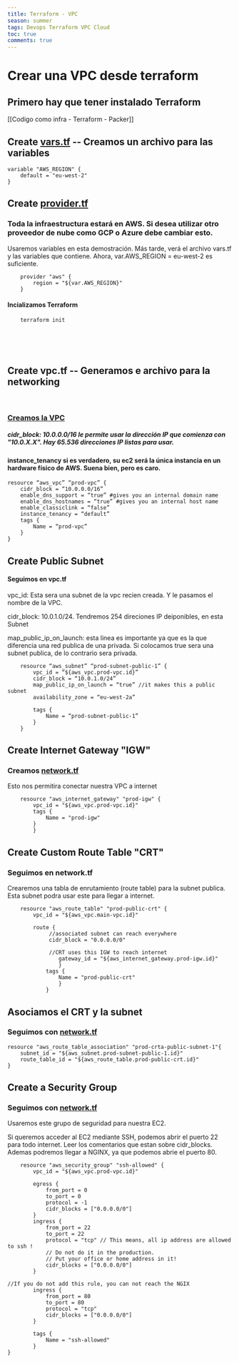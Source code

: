```yaml
---
title: Terraform - VPC
season: summer
tags: Devops Terraform VPC Cloud
toc: true
comments: true
---
```

# Crear una VPC desde terraform

## Primero hay que tener instalado Terraform 
[[Codigo como infra - Terraform - Packer]]

##  Create <u> vars.tf</u> -- Creamos un archivo para las variables

	variable "AWS_REGION" { 
		default = "eu-west-2"
	}

##  Create <u>provider.tf</u>
### Toda la infraestructura estará en AWS. Si desea utilizar otro proveedor de nube como GCP o Azure debe cambiar esto.
Usaremos variables en esta demostración. Más tarde, verá el archivo vars.tf y las variables que contiene. Ahora, var.AWS_REGION = eu-west-2 es suficiente.

		provider "aws" {  
			region = "${var.AWS_REGION}"  
		}



#### Incializamos Terraform
		terraform init
	
</br></br></br>
## Create vpc.tf   -- Generamos e archivo para la networking

</br>


### <u>Creamos la VPC</u>

##### <em>cidr_block: 10.0.0.0/16 le permite usar la dirección IP que comienza con "10.0.X.X". Hay 65.536 direcciones IP listas para usar.</em>

#### instance_tenancy si es verdadero, su ec2 será la única instancia en un hardware físico de AWS. Suena bien, pero es caro.

	resource “aws_vpc” “prod-vpc” { 
		cidr_block = “10.0.0.0/16”
		enable_dns_support = “true” #gives you an internal domain name
		enable_dns_hostnames = “true” #gives you an internal host name
		enable_classiclink = “false”  
		instance_tenancy = “default” 
		tags {  
			Name = “prod-vpc”  
		}
	}

## Create Public Subnet
#### Seguimos en vpc.tf

vpc_id: Esta  sera una subnet de la vpc recien creada. Y le pasamos el nombre de la VPC. 

cidr_block: 10.0.1.0/24. Tendremos 254 direciones IP deiponibles, en esta Subnet

map_public_ip_on_launch:  esta linea es importante ya que es la que diferencia una red publica de una privada. Si colocamos true sera una subnet publica, de lo contrario sera privada. 

		resource “aws_subnet” “prod-subnet-public-1” {  
    		vpc_id = “${aws_vpc.prod-vpc.id}”  
    		cidr_block = “10.0.1.0/24”  
    		map_public_ip_on_launch = “true” //it makes this a public subnet  
    		availability_zone = “eu-west-2a” 
			
			tags {  
        		Name = “prod-subnet-public-1”  
    		}  
		}
		
		


##  Create Internet Gateway "IGW"
### Creamos <u>network.tf</u>

Esto nos permitira conectar nuestra VPC a internet
		
		resource "aws_internet_gateway" "prod-igw" {  
			vpc_id = "${aws_vpc.prod-vpc.id}"  
			tags {  
				Name = "prod-igw"  
			}  
			}
			
## Create Custom Route Table "CRT"
### Seguimos en network.tf

Crearemos una tabla de enrutamiento (route table) para la subnet publica. Esta subnet podra usar este para llegar a internet. 

		resource "aws_route_table" "prod-public-crt" {  
    		vpc_id = "${aws_vpc.main-vpc.id}"  
      
    		route {  
       			 //associated subnet can reach everywhere  
       			 cidr_block = "0.0.0.0/0" 
				 
				 //CRT uses this IGW to reach internet  
        			gateway_id = "${aws_internet_gateway.prod-igw.id}" 
   				 	}  
     			tags {  
        			Name = "prod-public-crt"  
    				}  
				}
				
	
	
## Asociamos el CRT y la subnet
### Seguimos con <u>network.tf</u>

	resource "aws_route_table_association" "prod-crta-public-subnet-1"{  
		subnet_id = "${aws_subnet.prod-subnet-public-1.id}"  
		route_table_id = "${aws_route_table.prod-public-crt.id}"  
	}
	


## Create a Security Group
### Seguimos con <u>network.tf</u>

Usaremos este grupo de seguridad para nuestra EC2.

Si queremos acceder al EC2 mediante SSH, podemos abrir el puerto 22 para todo internet. Leer los comentarios que estan sobre cidr_blocks.
Ademas podremos llegar a NGINX, ya que podemos abrie el puerto 80. 

		resource "aws_security_group" "ssh-allowed" {  
    		vpc_id = "${aws_vpc.prod-vpc.id}"  
      
    		egress {  
        		from_port = 0  
        		to_port = 0  
        		protocol = -1  
        		cidr_blocks = ["0.0.0.0/0"]  
   			} 
			ingress {  
       			from_port = 22  
        		to_port = 22  
        		protocol = "tcp" // This means, all ip address are allowed to ssh !   
        		// Do not do it in the production.   
        		// Put your office or home address in it!  
        		cidr_blocks = ["0.0.0.0/0"]  
    		} 
			
	//If you do not add this rule, you can not reach the NGIX    
    		ingress {  
        		from_port = 80  
        		to_port = 80  
       	 		protocol = "tcp"  
        		cidr_blocks = ["0.0.0.0/0"]  
    		} 
			
			tags {  
        		Name = "ssh-allowed"  
    		}  
	}
